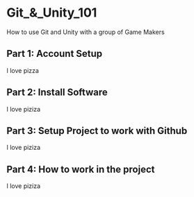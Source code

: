 # Git_&_Unity_101
How to use Git and Unity with a group of Game Makers

## Part 1: Account Setup
I love pizza

## Part 2: Install Software
I love piziza

## Part 3: Setup Project to work with Github
I love piziza

## Part 4: How to work in the project
I love piziza
